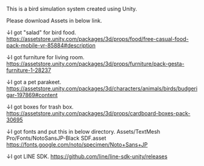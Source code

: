 This is a bird simulation system created using Unity.

Please download Assets in below link.

↓I got "salad" for bird food.
https://assetstore.unity.com/packages/3d/props/food/free-casual-food-pack-mobile-vr-85884#description

↓I got furniture for living room.
https://assetstore.unity.com/packages/3d/props/furniture/pack-gesta-furniture-1-28237

↓I got a pet parakeet.
https://assetstore.unity.com/packages/3d/characters/animals/birds/budgerigar-197869#content

↓I got boxes for trash box.
https://assetstore.unity.com/packages/3d/props/cardboard-boxes-pack-30695

↓I got fonts and put this in below directory.
Assets/TextMesh Pro/Fonts/NotoSansJP-Black SDF.asset
https://fonts.google.com/noto/specimen/Noto+Sans+JP

↓I got LINE SDK.
https://github.com/line/line-sdk-unity/releases
